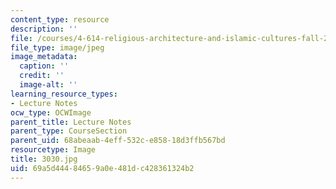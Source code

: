 ```yaml
---
content_type: resource
description: ''
file: /courses/4-614-religious-architecture-and-islamic-cultures-fall-2002/69a5d44484659a0e481dc428361324b2_3030.jpg
file_type: image/jpeg
image_metadata:
  caption: ''
  credit: ''
  image-alt: ''
learning_resource_types:
- Lecture Notes
ocw_type: OCWImage
parent_title: Lecture Notes
parent_type: CourseSection
parent_uid: 68abeaab-4eff-532c-e858-18d3ffb567bd
resourcetype: Image
title: 3030.jpg
uid: 69a5d444-8465-9a0e-481d-c428361324b2
---
```

